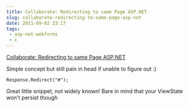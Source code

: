 ---title: Collaborate: Redirecting to same Page ASP.NETslug: collaborate-redirecting-to-same-page-asp-netdate: 2011-09-02 23:17tags:  - asp-net-webforms - c---[Collaborate: Redirecting to same Page ASP.NET](http://metahat.blogspot.com/2008/12/redirecting-to-same-page-aspnet.html?spref=bl)

Simple concept but still pain in head if unable to figure out :)

    Response.Redirect("#");

Great little snippet, not widely known! Bare in mind that your ViewState won't persist though